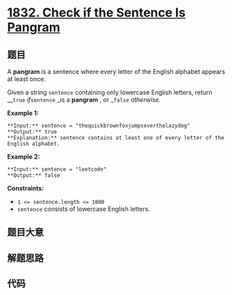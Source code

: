 # [1832. Check if the Sentence Is Pangram](https://leetcode.com/problems/check-if-the-sentence-is-pangram)

## 题目

A **pangram** is a sentence where every letter of the English alphabet appears
at least once.

Given a string `sentence` containing only lowercase English letters, return
__`true` _if_`sentence` _is a **pangram** , or _`false` _otherwise._



**Example 1:**

    
    
    **Input:** sentence = "thequickbrownfoxjumpsoverthelazydog"
    **Output:** true
    **Explanation:** sentence contains at least one of every letter of the English alphabet.
    

**Example 2:**

    
    
    **Input:** sentence = "leetcode"
    **Output:** false
    



**Constraints:**

  * `1 <= sentence.length <= 1000`
  * `sentence` consists of lowercase English letters.


## 题目大意

## 解题思路

## 代码

```javascript

```
